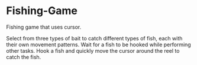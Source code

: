 # Fishing-Game

Fishing game that uses cursor.

Select from three types of bait to catch different types of fish, each with their own movement patterns.
Wait for a fish to be hooked while performing other tasks.
Hook a fish and quickly move the cursor around the reel to catch the fish.
